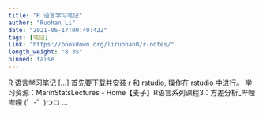 ```yaml
---
title: "R 语言学习笔记"
author: "Ruohan Li"
date: "2021-06-17T00:40:42Z"
tags: [笔记]
link: "https://bookdown.org/liruohan0/r-notes/"
length_weight: "8.3%"
pinned: false
---
```


R 语言学习笔记 [...] 首先要下载并安装 r 和 rstudio, 操作在 rstudio 中进行。 学习资源：MarinStatsLectures - Home【麦子】R语言系列课程3：方差分析_哔哩哔哩 (゜-゜)つロ ...
